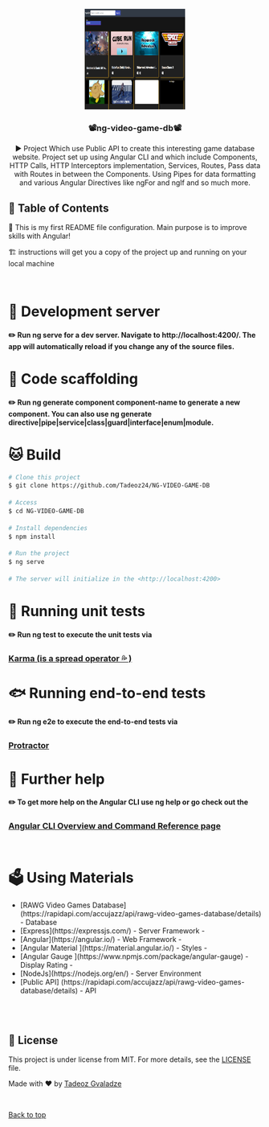 <p align="center">
  <a href="" rel="noopener">
    <img
      width="200px"
      height="200px"
      src="./src/assets/images/Readme/P-Screenshot.png"
      alt="Project logo"
  /></a>
</p>

<h3 align="center"> 📽️ng-video-game-db📽️</h3>

<p align="center">
 ▶️
  Project Which use Public API to create this interesting game database website.
  Project set up using Angular CLI and which include Components, HTTP Calls,
  HTTP Interceptors implementation, Services, Routes, Pass data with Routes in
  between the Components. Using Pipes for data formatting and various Angular
  Directives like ngFor and ngIf and so much more.
  <br />
</p>

## 📝 Table of Contents

<p>

🏁 This is my first README file configuration. Main purpose is to improve skills with
Angular!

🏗️ instructions will get you a copy of the project up and running on your
local machine

</p>
<br />

# 🦍 Development server

#### ✏️ Run ng serve for a dev server. Navigate to http://localhost:4200/. The app will automatically reload if you change any of the source files.

# 🐶 Code scaffolding

#### ✏️ Run ng generate component component-name to generate a new component. You can also use ng generate directive|pipe|service|class|guard|interface|enum|module.

# 🐱 Build

```bash
# Clone this project
$ git clone https://github.com/Tadeoz24/NG-VIDEO-GAME-DB

# Access
$ cd NG-VIDEO-GAME-DB

# Install dependencies
$ npm install

# Run the project
$ ng serve

# The server will initialize in the <http://localhost:4200>
```

# 🦁 Running unit tests

#### ✏️ Run ng test to execute the unit tests via <h3> <a href="https://karma-runner.github.io/latest/index.html">Karma (is a spread operator 💦 )</a></h3>

# 🐟 Running end-to-end tests

#### ✏️ Run ng e2e to execute the end-to-end tests via</h5><h3> <a href="http://www.protractortest.org/#/">Protractor</a></h3>

# 🐖 Further help

#### ✏️ To get more help on the Angular CLI use ng help or go check out the </h5><h3> <a href="https://angular.io/cli">Angular CLI Overview and Command Reference page</a></h3>

<br />

# :ballot_box: Using Materials

  <ul>
    <li>[RAWG Video Games Database](https://rapidapi.com/accujazz/api/rawg-video-games-database/details) - Database</li>
    <li>[Express](https://expressjs.com/) - Server Framework -</li>
    <li>[Angular](https://angular.io/) - Web Framework -</li>
    <li>[Angular Material ](https://material.angular.io/) - Styles -</li>
    <li>[Angular Gauge ](https://www.npmjs.com/package/angular-gauge) - Display Rating -</li>
    <li>[NodeJs](https://nodejs.org/en/) - Server Environment</li>
    <li>[Public API] (https://rapidapi.com/accujazz/api/rawg-video-games-database/details) - API </li>
  </br>
  </ul>
    </br>

## :memo: License

This project is under license from MIT. For more details, see the [LICENSE](LICENSE.md) file.

Made with :heart: by <a href="https://github.com/Tadeoz24/" target="_blank">Tadeoz Gvaladze</a>

&#xa0;

<a href="#top">Back to top</a>
